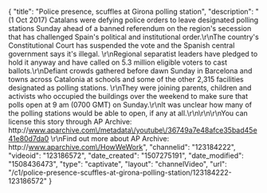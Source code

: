 {
    "title": "Police presence, scuffles at Girona polling station",
    "description": "(1 Oct 2017) Catalans were defying police orders to leave designated polling stations Sunday ahead of a banned referendum on the region's secession that has challenged Spain's political and institutional order.\r\nThe country's Constitutional Court has suspended the vote and the Spanish central government says it's illegal. \r\nRegional separatist leaders have pledged to hold it anyway and have called on 5.3 million eligible voters to cast ballots.\r\nDefiant crowds gathered before dawn Sunday in Barcelona and towns across Catalonia at schools and some of the other 2,315 facilities designated as polling stations. \r\nThey were joining parents, children and activists who occupied the buildings over the weekend to make sure that polls open at 9 am (0700 GMT) on Sunday.\r\nIt was unclear how many of the polling stations would be able to open, if any at all.\r\n\r\n\r\nYou can license this story through AP Archive: http:\/\/www.aparchive.com\/metadata\/youtube\/36749a7e48afce35bad45e41e80d7da0 \r\nFind out more about AP Archive: http:\/\/www.aparchive.com\/HowWeWork",
    "channelid": "123184222",
    "videoid": "123186572",
    "date_created": "1507275191",
    "date_modified": "1508436473",
    "type": "captivate",
    "layout": "channelVideo",
    "url": "\/c1\/police-presence-scuffles-at-girona-polling-station\/123184222-123186572"
}